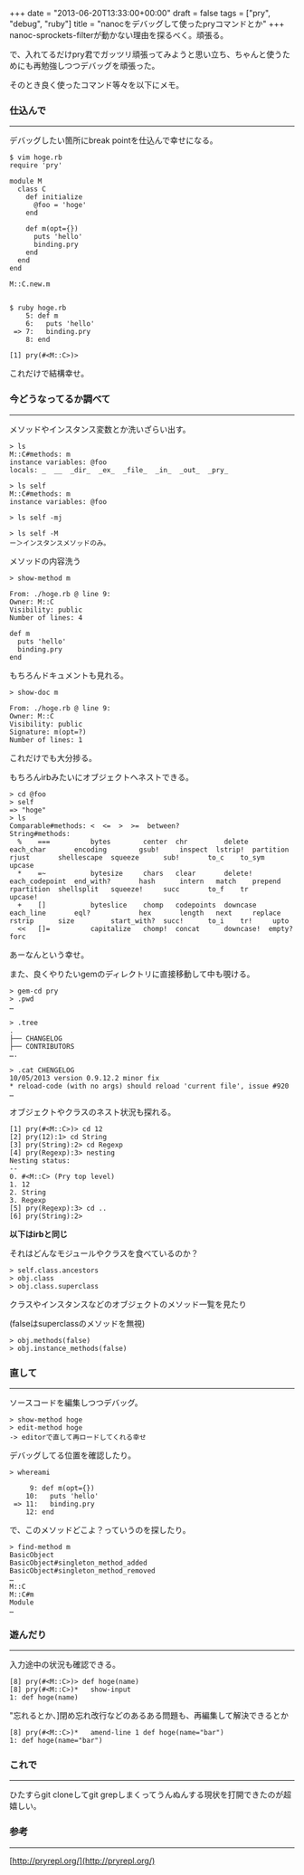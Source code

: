 +++
date = "2013-06-20T13:33:00+00:00"
draft = false
tags = ["pry", "debug", "ruby"]
title = "nanocをデバッグして使ったpryコマンドとか"
+++
nanoc-sprockets-filterが動かない理由を探るべく。頑張る。

で、入れてるだけpry君でガッツリ頑張ってみようと思い立ち、ちゃんと使うためにも再勉強しつつデバッグを頑張った。

そのとき良く使ったコマンド等々を以下にメモ。

### 仕込んで
***

デバッグしたい箇所にbreak pointを仕込んで幸せになる。

	$ vim hoge.rb
	require 'pry'
	
	module M
	  class C
	    def initialize
	      @foo = 'hoge'
	    end
	
	    def m(opt={})
	      puts 'hello'
	      binding.pry
	    end
	  end
	end
	
	M::C.new.m


	$ ruby hoge.rb
	    5: def m
	    6:   puts 'hello'
	 => 7:   binding.pry
	    8: end

	[1] pry(#<M::C>)>

これだけで結構幸せ。
	
### 今どうなってるか調べて
***

メソッドやインスタンス変数とか洗いざらい出す。

	> ls
	M::C#methods: m
	instance variables: @foo
	locals: _  __  _dir_  _ex_  _file_  _in_  _out_  _pry_

	> ls self
	M::C#methods: m
	instance variables: @foo

	> ls self -mj
	
	> ls self -M
	ー＞インスタンスメソッドのみ。
	
メソッドの内容洗う

	> show-method m

	From: ./hoge.rb @ line 9:
	Owner: M::C
	Visibility: public
	Number of lines: 4
	
	def m
	  puts 'hello'
	  binding.pry
	end
	
もちろんドキュメントも見れる。

	> show-doc m
		
	From: ./hoge.rb @ line 9:
	Owner: M::C
	Visibility: public
	Signature: m(opt=?)
	Number of lines: 1

これだけでも大分捗る。

もちろんirbみたいにオブジェクトへネストできる。

	> cd @foo
	> self
	=> "hoge"
	> ls
	Comparable#methods: <  <=  >  >=  between?
	String#methods:
	  %    ===          bytes        center  chr         delete     each_char       encoding        gsub!     inspect  lstrip!  partition  rjust       shellescape  squeeze      sub!       to_c    to_sym  upcase
	  *    =~           bytesize     chars   clear       delete!    each_codepoint  end_with?       hash      intern   match    prepend    rpartition  shellsplit   squeeze!     succ       to_f    tr      upcase!
	  +    []           byteslice    chomp   codepoints  downcase   each_line       eql?            hex       length   next     replace    rstrip      size         start_with?  succ!      to_i    tr!     upto
	  <<   []=          capitalize   chomp!  concat      downcase!  empty?          forc


あーなんという幸せ。

また、良くやりたいgemのディレクトリに直接移動して中も覗ける。

	> gem-cd pry
	> .pwd
	…
	
	> .tree	
	.
	├── CHANGELOG
	├── CONTRIBUTORS
	….
	
	> .cat CHENGELOG
	10/05/2013 version 0.9.12.2 minor fix
	* reload-code (with no args) should reload 'current file', issue #920
	…


オブジェクトやクラスのネスト状況も探れる。
	
	[1] pry(#<M::C>)> cd 12
	[2] pry(12):1> cd String
	[3] pry(String):2> cd Regexp
	[4] pry(Regexp):3> nesting
	Nesting status:
	--
	0. #<M::C> (Pry top level)
	1. 12
	2. String
	3. Regexp
	[5] pry(Regexp):3> cd ..
	[6] pry(String):2>

**以下はirbと同じ**

それはどんなモジュールやクラスを食べているのか？

	> self.class.ancestors
	> obj.class
	> obj.class.superclass
	
クラスやインスタンスなどのオブジェクトのメソッド一覧を見たり

(falseはsuperclassのメソッドを無視)

	> obj.methods(false)
	> obj.instance_methods(false)
	
	
### 直して
***

ソースコードを編集しつつデバッグ。

	> show-method hoge
	> edit-method hoge
	-> editorで直して再ロードしてくれる幸せ

デバッグしてる位置を確認したり。
	
	> whereami
		
	     9: def m(opt={})
	    10:   puts 'hello'
	 => 11:   binding.pry
	    12: end


で、このメソッドどこよ？っていうのを探したり。

	> find-method m
	BasicObject
	BasicObject#singleton_method_added
	BasicObject#singleton_method_removed
	…
	M::C
	M::C#m
	Module
	…
	

### 遊んだり
***

入力途中の状況も確認できる。

	[8] pry(#<M::C>)> def hoge(name)
	[8] pry(#<M::C>)*   show-input
	1: def hoge(name)

"忘れるとか、]閉め忘れ改行などのあるある問題も、再編集して解決できるとか

	[8] pry(#<M::C>)*   amend-line 1 def hoge(name="bar")
	1: def hoge(name="bar")
	
	
### これで
***

ひたすらgit cloneしてgit grepしまくってうんぬんする現状を打開できたのが超嬉しい。

### 参考
***

[http://pryrepl.org/](http://pryrepl.org/)